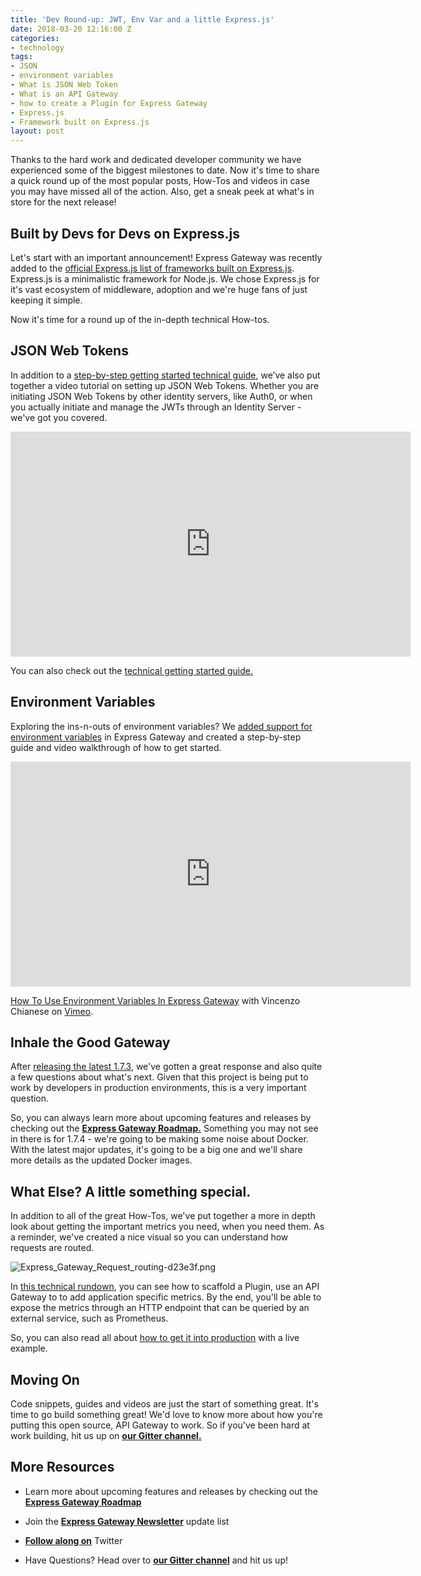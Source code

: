 ```yaml
---
title: 'Dev Round-up: JWT, Env Var and a little Express.js'
date: 2018-03-20 12:16:00 Z
categories:
- technology
tags:
- JSON
- environment variables
- What is JSON Web Token
- What is an API Gateway
- how to create a Plugin for Express Gateway
- Express.js
- Framework built on Express.js
layout: post
---
```


Thanks to the hard work and dedicated developer community we have experienced some of the biggest milestones to date. Now it's time to share a quick round up of the most popular posts, How-Tos and videos in case you may have missed all of the action. Also, get a sneak peek at what's in store for the next release!

<!--excerpt-->

## Built by Devs for Devs on Express.js

Let's start with an important announcement! Express Gateway was recently added to the [official Express.js list of frameworks built on Express.js](https://expressjs.com/en/resources/frameworks.html). Express.js is a minimalistic framework for Node.js. We chose Express.js for it's vast ecosystem of middleware, adoption and we're huge fans of just keeping it simple. 

Now it's time for a round up of the in-depth technical How-tos.

## JSON Web Tokens 

In addition to a [step-by-step getting started technical guide](https://www.express-gateway.io/getting-started-with-json-web-tokens-and-express-gateway/), we’ve also put together a video tutorial on setting up JSON Web Tokens. Whether you are initiating JSON Web Tokens by other identity servers, like Auth0, or when you actually initiate and manage the JWTs through an Identity Server - we've got you covered. 

<iframe src="https://player.vimeo.com/video/259108554" width="640" height="360" frameborder="0" webkitallowfullscreen mozallowfullscreen allowfullscreen></iframe>


You can also check out the [technical getting started guide.](https://www.express-gateway.io/express-gateway-release-1-5-0-with-jwt-support/)


## Environment Variables

Exploring the ins-n-outs of environment variables? We [added support for environment variables](https://www.express-gateway.io/getting-started-with-environment-variables-and-express-gateway/) in Express Gateway and created a step-by-step guide and video walkthrough of how to get started. 

<iframe src="https://player.vimeo.com/video/256160092" width="640" height="360" frameborder="0" webkitallowfullscreen mozallowfullscreen allowfullscreen></iframe>
<p><a href="https://vimeo.com/256160092">How To Use Environment Variables In Express Gateway</a> with Vincenzo Chianese on <a href="https://vimeo.com/altsang">Vimeo</a>.</p>


## Inhale the Good Gateway

After [releasing the latest 1.7.3](https://www.express-gateway.io/express-API-gateway-update-03112018/), we've gotten a great response and also quite a few questions about what's next. Given that this project is being put to work by developers in production environments, this is a very important question. 

So, you can always learn more about upcoming features and releases by checking out the **[Express Gateway Roadmap.](https://github.com/ExpressGateway/express-gateway/milestones)** Something you may not see in there is for 1.7.4 - we're going to be making some noise about Docker. With the latest major updates, it's going to be a big one and we'll share more details as the updated Docker images.


## What Else? A little something special.

In addition to all of the great How-Tos, we've put together a more in depth look about getting the important metrics you need, when you need them. As a reminder, we've created a nice visual so you can understand how requests are routed.

![Express_Gateway_Request_routing-d23e3f.png](/uploads/Express_Gateway_Request_routing-d23e3f.png)

In [this technical rundown](https://www.express-gateway.io/application-specific-metrics-using-express-gateway/), you can see how to scaffold a Plugin, use an API Gateway to to add application specific metrics. By the end, you'll be able to expose the metrics through an HTTP endpoint that can be queried by an external service, such as Prometheus.

So, you can also read all about [how to get it into production](https://www.express-gateway.io/application-specific-metrics-using-express-gateway-in-production/) with a live example.

## Moving On

Code snippets, guides and videos are just the start of something great. It's time to go build something great! We'd love to know more about how you're putting this open source, API Gateway to work. So if you've been hard at work building, hit us up on **[our Gitter channel.](https://gitter.im/ExpressGateway/express-gateway)**

## More Resources

* Learn more about upcoming features and releases by checking out the **[Express Gateway Roadmap](https://github.com/ExpressGateway/express-gateway/milestones)**

* Join the **[Express Gateway Newsletter](https://eepurl.com/cVOqd5)** update list

* **[Follow along on](https://twitter.com/express_gateway)** Twitter

* Have Questions? Head over to **[our Gitter channel](https://gitter.im/ExpressGateway/express-gateway)** and hit us up!